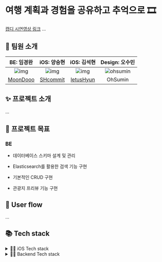 # 여행 계획과 경험을 공유하고 추억으로 🎞

<a href="https://youtu.be/C71kcLT18mQ">캡디 시연영상 링크</a>
...

## 👥 팀원 소개

| BE: 임경완 | iOS: 양승현 | iOS: 김석현 | Design: 오수민
|:--------:|:--------:|:--------:|:--------:|
| ![img](https://avatars.githubusercontent.com/u/47065431?v=4) |![img](https://avatars.githubusercontent.com/u/96910404?s=400&u=9e3d914e4168c78643e358115a0294669793ca99&v=4) |![img](https://avatars.githubusercontent.com/u/108918481?v=4) | ![ohsumin](https://user-images.githubusercontent.com/96910404/236286254-671dd10b-9342-485b-9c75-799522175025.jpeg) 
[MoonDooo](https://github.com/MoonDooo) |[SHcommit](https://github.com/SHcommit) |[letusHyun](https://github.com/letusHyun) | OhSumin

## ✨ 프로젝트 소개

...

## 🎯 프로젝트 목표

### BE

 - 데이터베이스 스키마 설계 및 관리
 
 - Elasticsearch를 활용한 검색 기능 구현

 - 기본적인 CRUD 구현

 - 관광지 프리뷰 기능 구현

## 📲 User flow

...

## 📚 Tech stack
 
<details>
<summary>👨‍💻 iOS Tech stack</summary>

- minimum deployment target: iOS 13.0

- MVVM architecutre pattern

- Coordinator pattern

### 1st party

- UIKit

- SwiftUI

- Combine

- Modern concurrency ( async/await )

- MapKit

- UnitTest

- AutoLayout

### 3rd party

- Snapkit

- Swinject

- SwiftLint


</details>


<details>
<summary>🧑‍💻 Backend Tech stack</summary><br/>
 

### Framework

- Spring

- Spring Boot

- Spring Jpa, Data

### DB

- MySql, Elasticsearch

### Development Environment

- Intellij

### WIKI

 - https://github.com/IF-TG/spring/wiki

</details>





<!-- 이제나중에노션이랑 wiki, figma 등등 그런거추가!!! +_+ -->
